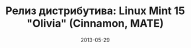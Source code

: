 ---
layout: post
title: "Релиз дистрибутива: Linux Mint 15 \"Olivia\" (Cinnamon, MATE)"
date: 2013-05-29   
---